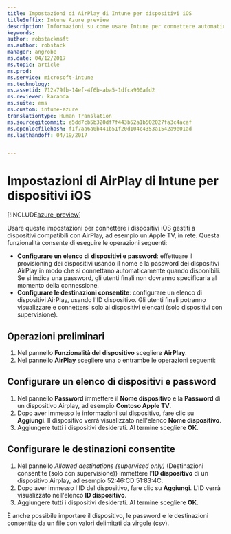 ```yaml
---
title: Impostazioni di AirPlay di Intune per dispositivi iOS
titleSuffix: Intune Azure preview
description: Informazioni su come usare Intune per connettere automaticamente i dispositivi iOS a dispositivi compatibili con AirPlay.
keywords: 
author: robstackmsft
ms.author: robstack
manager: angrobe
ms.date: 04/12/2017
ms.topic: article
ms.prod: 
ms.service: microsoft-intune
ms.technology: 
ms.assetid: 712a79fb-14ef-4f6b-aba5-1dfca900afd2
ms.reviewer: karanda
ms.suite: ems
ms.custom: intune-azure
translationtype: Human Translation
ms.sourcegitcommit: e5dd7cb5b320df7f443b52a1b502027fa3c4acaf
ms.openlocfilehash: f1f7aa6a0b441b51f20d104c4353a1542a9e01ad
ms.lasthandoff: 04/19/2017


---
```


# <a name="intune-airplay-settings-for-ios-devices"></a>Impostazioni di AirPlay di Intune per dispositivi iOS

[!INCLUDE[azure_preview](../includes/azure_preview.md)]

Usare queste impostazioni per connettere i dispositivi iOS gestiti a dispositivi compatibili con AirPlay, ad esempio un Apple TV, in rete.
Questa funzionalità consente di eseguire le operazioni seguenti:

- **Configurare un elenco di dispositivi e password**: effettuare il provisioning dei dispositivi usando il nome e la password dei dispositivi AirPlay in modo che si connettano automaticamente quando disponibili. Se si indica una password, gli utenti finali non dovranno specificarla al momento della connessione.
- **Configurare le destinazioni consentite**: configurare un elenco di dispositivi AirPlay, usando l'ID dispositivo. Gli utenti finali potranno visualizzare e connettersi solo ai dispositivi elencati (solo dispositivi con supervisione).

## <a name="get-started"></a>Operazioni preliminari

1. Nel pannello **Funzionalità del dispositivo** scegliere **AirPlay**.
2. Nel pannello **AirPlay** scegliere una o entrambe le operazioni seguenti:

## <a name="configure-a-device-and-password-list"></a>Configurare un elenco di dispositivi e password

1. Nel pannello **Password** immettere il **Nome dispositivo** e la **Password** di un dispositivo Airplay, ad esempio **Contoso Apple TV**.
2. Dopo aver immesso le informazioni sul dispositivo, fare clic su **Aggiungi**. Il dispositivo verrà visualizzato nell'elenco **Nome dispositivo**.
3. Aggiungere tutti i dispositivi desiderati. Al termine scegliere **OK**.


## <a name="configure-allowed-destinations"></a>Configurare le destinazioni consentite

1. Nel pannello *Allowed destinations (supervised only)* (Destinazioni consentite (solo con supervisione)) immettere l'**ID dispositivo** di un dispositivo Airplay, ad esempio 52:46:CD:51:83:4C.
2. Dopo aver immesso l'ID del dispositivo, fare clic su **Aggiungi**. L'ID verrà visualizzato nell'elenco **ID dispositivo**.
3. Aggiungere tutti i dispositivi desiderati. Al termine scegliere **OK**.

È anche possibile importare il dispositivo, le password e le destinazioni consentite da un file con valori delimitati da virgole (csv).



